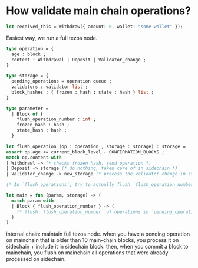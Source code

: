 # How validate main chain operations?

```ocaml
let received_this = Withdraw({ amount: 0, wallet: "some-wallet" });
```

Easiest way, we run a full tezos node.

```ocaml
type operation = {
  age : block ;
  content : Withdrawal | Deposit | Validator_change ;
}

type storage = {
  pending_operations = operation queue ;
  validators : validator list ;
  block_hashes : { frozen : hash ; state : hash } list ;
}

type parameter =
  | Block of {
    flush_operation_number : int ;
    frozen_hash : hash ;
    state_hash : hash ;
  }

let flush_operation (op : operation , storage : storage) : storage =
assert op.age <= current_block_level - CONFIRMATION_BLOCKS ;
match op.content with
| Withdrawl -> (* checks frozen hash, send operation *)
| Deposit -> storage (* do nothing, taken care of in sidechain *)
| Validator_change -> new_storage (* process the validator change in storage *)

(* In `flush_operations`, try to actually flush `flush_operation_number` ops *)

let main = fun (param, storage) -> (
  match param with
  | Block { flush_operation_number } -> (
    (* flush `flush_operation_number` of operations in `pending_operations` and check they are all older than `CONFIRMATION_BLOCKS` block *)
  )
)
```

internal chain: maintain full tezos node. when you have a pending operation on mainchain that is older than 10 main-chain blocks, you process it on sidechain + include it in sidechain block. then, when you commit a block to mainchain, you flush on mainchain all operations that were already processed on sidechain.
